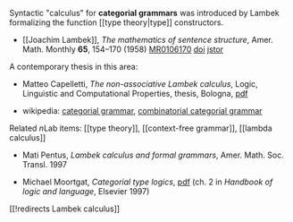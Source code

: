 Syntactic "calculus" for __categorial grammars__ was introduced by Lambek formalizing the function [[type theory|type]] constructors.

* [[Joachim Lambek]], _The mathematics of sentence structure_, Amer. Math. Monthly __65__, 154–170 (1958) [MR0106170](http://www.ams.org/mathscinet-getitem?mr=106170) [doi](http://dx.doi.org/10.2307/2310058) [jstor](http://www.jstor.org/stable/2310058)

A contemporary thesis in this area:

* Matteo Capelletti, _The non-associative Lambek calculus_, Logic, Linguistic and Computational Properties, thesis, Bologna, [pdf](http://amsdottorato.cib.unibo.it/321/1/TesiBo.pdf)

* wikipedia: [categorial grammar](http://en.wikipedia.org/wiki/Categorial_grammar), [combinatorial categorial grammar](http://en.wikipedia.org/wiki/Combinatory_categorial_grammar)

Related $n$Lab items: [[type theory]], [[context-free grammar]], [[lambda calculus]]

* Mati Pentus, _Lambek calculus and formal grammars_, Amer. Math. Soc. Transl. 1997

* Michael Moortgat, _Categorial type logics_, [pdf](http://www.let.uu.nl/~Michael.Moortgat/personal/Courses/CG08/Docs/lola-ch2.pdf) (ch. 2 in _Handbook of logic and language_, Elsevier 1997)

[[!redirects Lambek calculus]]